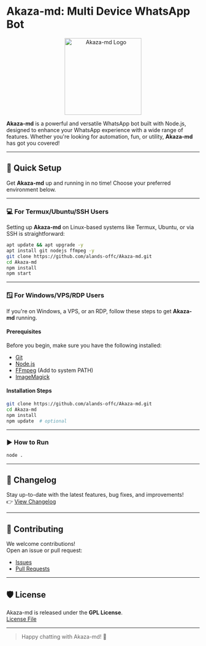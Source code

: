 # Akaza-md: Multi Device WhatsApp Bot

<p align="center">
  <img src="https://cdn.alands.xyz/files/683946b7595edbc3c978cf9a?filename=images.jpeg" alt="Akaza-md Logo" width="200"/>
</p>

**Akaza-md** is a powerful and versatile WhatsApp bot built with Node.js, designed to enhance your WhatsApp experience with a wide range of features. Whether you're looking for automation, fun, or utility, **Akaza-md** has got you covered!

---

## 🚀 Quick Setup

Get **Akaza-md** up and running in no time! Choose your preferred environment below.

---

### 💻 For Termux/Ubuntu/SSH Users

Setting up **Akaza-md** on Linux-based systems like Termux, Ubuntu, or via SSH is straightforward:

```bash
apt update && apt upgrade -y
apt install git nodejs ffmpeg -y
git clone https://github.com/alands-offc/Akaza-md.git
cd Akaza-md
npm install
npm start
```

---

### 🪟 For Windows/VPS/RDP Users

If you're on Windows, a VPS, or an RDP, follow these steps to get **Akaza-md** running.

#### Prerequisites

Before you begin, make sure you have the following installed:

- [Git](https://git-scm.com/downloads)
- [Node.js](https://nodejs.org/)
- [FFmpeg](https://ffmpeg.org/download.html) (Add to system PATH)
- [ImageMagick](https://imagemagick.org/script/download.php)

#### Installation Steps

```bash
git clone https://github.com/alands-offc/Akaza-md.git
cd Akaza-md
npm install
npm update  # optional
```

---

### ▶️ How to Run

```bash
node .
```

---

## 📜 Changelog

Stay up-to-date with the latest features, bug fixes, and improvements!  
👉 [View Changelog](https://github.com/alands-offc/Akaza-md/blob/main/CHANGELOG.md)

---

## 🙏 Contributing

We welcome contributions!  
Open an issue or pull request:

- [Issues](https://github.com/alands-offc/Akaza-md/issues)
- [Pull Requests](https://github.com/alands-offc/Akaza-md/pulls)

---

## 🛡️ License

Akaza-md is released under the **GPL License**.  
[License File](https://github.com/alands-offc/Akaza-md/blob/main/LICENSE)

---

> Happy chatting with Akaza-md! 🎉
